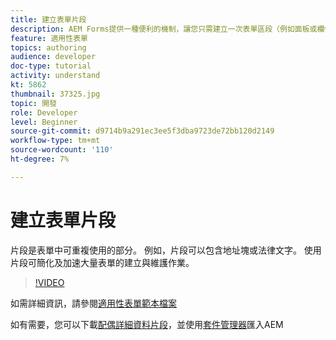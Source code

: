 ```yaml
---
title: 建立表單片段
description: AEM Forms提供一種便利的機制，讓您只需建立一次表單區段（例如面板或欄位群組），即可在最適化表單中重複使用。
feature: 適用性表單
topics: authoring
audience: developer
doc-type: tutorial
activity: understand
kt: 5862
thumbnail: 37325.jpg
topic: 開發
role: Developer
level: Beginner
source-git-commit: d9714b9a291ec3ee5f3dba9723de72bb120d2149
workflow-type: tm+mt
source-wordcount: '110'
ht-degree: 7%

---
```



# 建立表單片段

片段是表單中可重複使用的部分。 例如，片段可以包含地址塊或法律文字。 使用片段可簡化及加速大量表單的建立與維護作業。


>[!VIDEO](https://video.tv.adobe.com/v/37325/quality=9)



如需詳細資訊，請參閱[適用性表單範本檔案](https://docs.adobe.com/content/help/en/experience-manager-65/forms/adaptive-forms-basic-authoring/adaptive-form-fragments.html)

如有需要，您可以下載[配偶詳細資料片段](assets/spouse-details-fragment.zip)，並使用[套件管理器](http://localhost:4502/crx/packmgr/index.jsp)匯入AEM





